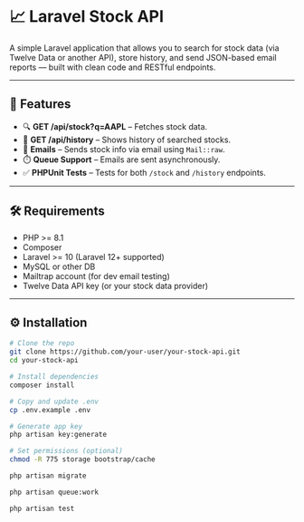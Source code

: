 # 📈 Laravel Stock API

A simple Laravel application that allows you to search for stock data (via Twelve Data or another API), store history, and send JSON-based email reports — built with clean code and RESTful endpoints.

---

## 🚀 Features

- 🔍 **GET /api/stock?q=AAPL** – Fetches stock data.
- 📜 **GET /api/history** – Shows history of searched stocks.
- 📧 **Emails** – Sends stock info via email using `Mail::raw`.
- ⏱️ **Queue Support** – Emails are sent asynchronously.
- ✅ **PHPUnit Tests** – Tests for both `/stock` and `/history` endpoints.

---

## 🛠 Requirements

- PHP >= 8.1
- Composer
- Laravel >= 10 (Laravel 12+ supported)
- MySQL or other DB
- Mailtrap account (for dev email testing)
- Twelve Data API key (or your stock data provider)

---

## ⚙️ Installation

```bash
# Clone the repo
git clone https://github.com/your-user/your-stock-api.git
cd your-stock-api

# Install dependencies
composer install

# Copy and update .env
cp .env.example .env

# Generate app key
php artisan key:generate

# Set permissions (optional)
chmod -R 775 storage bootstrap/cache

php artisan migrate

php artisan queue:work

php artisan test
